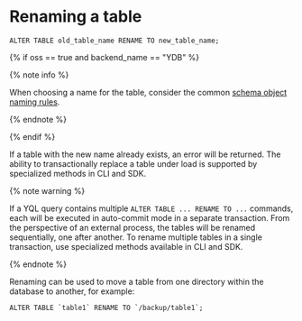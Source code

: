 # Renaming a table

```yql
ALTER TABLE old_table_name RENAME TO new_table_name;
```

{% if oss == true and backend_name == "YDB" %}

{% note info %}

When choosing a name for the table, consider the common [schema object naming rules](../../../../concepts/datamodel/cluster-namespace.md#object-naming-rules).

{% endnote %}

{% endif %}

If a table with the new name already exists, an error will be returned. The ability to transactionally replace a table under load is supported by specialized methods in CLI and SDK.

{% note warning %}

If a YQL query contains multiple `ALTER TABLE ... RENAME TO ...` commands, each will be executed in auto-commit mode in a separate transaction. From the perspective of an external process, the tables will be renamed sequentially, one after another. To rename multiple tables in a single transaction, use specialized methods available in CLI and SDK.

{% endnote %}

Renaming can be used to move a table from one directory within the database to another, for example:

``` yql
ALTER TABLE `table1` RENAME TO `/backup/table1`;
```
